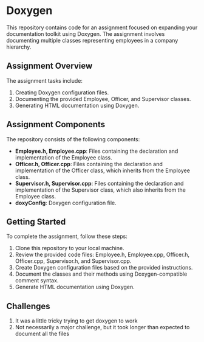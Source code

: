 # Doxygen
This repository contains code for an assignment focused on expanding your documentation toolkit using Doxygen. The assignment involves documenting multiple classes representing employees in a company hierarchy.

## Assignment Overview
The assignment tasks include:
1. Creating Doxygen configuration files.
2. Documenting the provided Employee, Officer, and Supervisor classes.
3. Generating HTML documentation using Doxygen.

## Assignment Components
The repository consists of the following components:
- **Employee.h, Employee.cpp**: Files containing the declaration and implementation of the Employee class.
- **Officer.h, Officer.cpp**: Files containing the declaration and implementation of the Officer class, which inherits from the Employee class.
- **Supervisor.h, Supervisor.cpp**: Files containing the declaration and implementation of the Supervisor class, which also inherits from the Employee class.
- **doxyConfig**: Doxygen configuration file.

## Getting Started
To complete the assignment, follow these steps:
1. Clone this repository to your local machine.
2. Review the provided code files: Employee.h, Employee.cpp, Officer.h, Officer.cpp, Supervisor.h, and Supervisor.cpp.
3. Create Doxygen configuration files based on the provided instructions.
4. Document the classes and their methods using Doxygen-compatible comment syntax.
5. Generate HTML documentation using Doxygen.

## Challenges
1. It was a little tricky trying to get doxygen to work
2. Not necessarily a major challenge, but it took longer than expected to document all the files